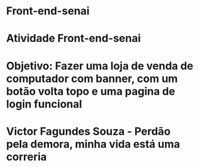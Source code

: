 # Front-end-senai
 
# Atividade Front-end-senai

# Objetivo: Fazer uma loja de venda de computador com banner, com um botão volta topo e uma pagina de login funcional

# Victor Fagundes Souza -  Perdão pela demora, minha vida está uma correria
